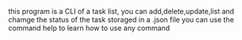 this program is a CLI of a task list, you can add,delete,update,list and chamge the status of the task storaged in a .json file 
you can use the command help to learn how to use any command
